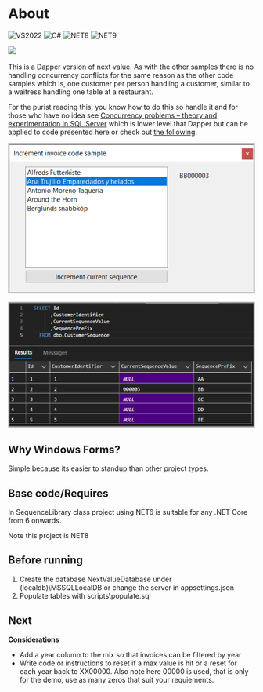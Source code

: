 ﻿# About

![VS2022](https://img.shields.io/badge/Visual_Studio_2022-5C2D91?style=for-the-badge&logo=visual%20studio&logoColor=white) 
![C#](https://img.shields.io/badge/C%23-239120?style=for-the-badge&logo=csharp&logoColor=white) 
![NET8](https://img.shields.io/badge/.NET8-512BD4?style=for-the-badge&logo=dotnet&logoColor=white) 
![NET9](https://img.shields.io/badge/.NET9-512BD4?style=for-the-badge&logo=dotnet&logoColor=white) 

![](https://img.shields.io/badge/Microsoft%20SQL%20Server_and_Dapper-CC2927?style=for-the-badge&logo=microsoft%20sql%20server&logoColor=white)


This is a Dapper version of next value. As with the other samples there is no handling concurrency conflicts for the same reason as the other code samples which is, one customer per person handling a customer, similar to a waitress handling one table at a restaurant.

For the purist reading this, you know how to do this so handle it and for those who have no idea see [Concurrency problems – theory and experimentation in SQL Server](https://www.sqlshack.com/concurrency-problems-theory-and-experimentation-in-sql-server/) which is lower level that Dapper but can be applied to code presented here or check out [the following](https://learn.microsoft.com/en-us/archive/technet-wiki/51497.net-defensive-data-programming-part-2#incorrectly-handling-constraint-violations-with-update).

![Screenshot](assets/screenshot.png)

![Results](assets/results.png)

## Why Windows Forms?

Simple because its easier to standup than other project types.

## Base code/Requires

In SequenceLibrary class project using NET6 is suitable for any .NET Core from 6 onwards.

Note this project is NET8

## Before running

1. Create the database NextValueDatabase under (localdb)\MSSQLLocalDB or change the server in appsettings.json
1. Populate tables with scripts\populate.sql

## Next

**Considerations**

- Add a year column to the mix so that invoices can be filtered by year
- Write code or instructions to reset if a max value is hit or a reset for each year back to XX00000. Also note here 00000 is used, that is only for the demo, use as many zeros that suit your requiements.
